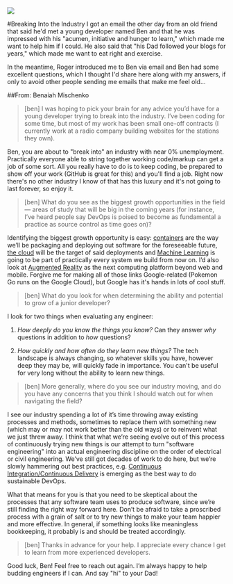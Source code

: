 <img src="http://1.bp.blogspot.com/_FV-iAD8SAbc/S6GV9-oiX1I/AAAAAAAAAw0/ZtQnw3cMkxM/S1600-R/oldcode.jpg" class="main-blog-image" />

#Breaking Into the Industry
I got an email the other day from an old friend that said he'd met a young developer named Ben and that he was impressed with his "acumen, initiative and hunger to learn," which made me want to help him if I could. He also said that "his Dad followed your blogs for years," which made me want to eat right and exercise.

In the meantime, Roger introduced me to Ben via email and Ben had some excellent questions, which I thought I'd share here along with my answers, if only to avoid other people sending me emails that make me feel old...

##From: Benaiah Mischenko
> [ben] I was hoping to pick your brain for any advice you’d have for a young developer trying to break into the industry. I’ve been coding for some time, but most of my work has been small one-off contracts (I currently work at a radio company building websites for the stations they own).

Ben, you are about to "break into" an industry with near 0% unemployment. Practically everyone able to string together working code/markup can get a job of some sort. All you really have to do is to keep coding, be prepared to show off your work (GitHub is great for this) and you'll find a job. Right now there's no other industry I know of that has this luxury and it's not going to last forever, so enjoy it.

> [ben] What do you see as the biggest growth opportunities in the field — areas of study that will be big in the coming years (for instance, I’ve heard people say DevOps is poised to become as fundamental a practice as source control as time goes on)?

Identifying the biggest growth opportunity is easy: [containers](https://cloud.google.com/container-engine/) are the way we’ll be packaging and deploying out software for the foreseeable future, [the cloud](http://cloud.google.com) will be the target of said deployments and [Machine Learning](https://cloud.google.com/products/machine-learning/) is going to be part of practically every system we build from now on. I’d also look at [Augmented Reality](http://www.forbes.com/sites/jlim/2016/07/30/pokemon-go-could-be-the-answer-to-making-augmented-reality-mainstream/) as the next computing platform beyond web and mobile. Forgive me for making all of those links Google-related (Pokemon Go runs on the Google Cloud), but Google has it's hands in lots of cool stuff.

> [ben] What do you look for when determining the ability and potential to grow of a junior developer?
 
I look for two things when evaluating any engineer:

1. *How deeply do you know the things you know?* Can they answer *why* questions in addition to *how* questions?

2. *How quickly and how often do they learn new things?* The tech landscape is always changing, so whatever skills you have, however deep they may be, will quickly fade in importance. You can't be useful for very long without the ability to learn new things.

> [ben] More generally, where do you see our industry moving, and do you have any concerns that you think I should watch out for when navigating the field?

I see our industry spending a lot of it’s time throwing away existing processes and methods, sometimes to replace them with something new (which may or may not work better than the old ways) or to reinvent what we just threw away. I think that what we’re seeing evolve out of this process of continuously trying new things is our attempt to turn "software engineering" into an actual engineering discipline on the order of electrical or civil engineering. We’ve still got decades of work to do here, but we’re slowly hammering out best practices, e.g. [Continuous Integration/Continuous Delivery](https://en.wikipedia.org/wiki/Continuous_delivery) is emerging as the best way to do sustainable DevOps.

What that means for you is that you need to be skeptical about the processes that any software team uses to produce software, since we’re still finding the right way forward here. Don’t be afraid to take a proscribed process with a grain of salt or to try new things to make your team happier and more effective. In general, if something looks like meaningless bookkeeping, it probably is and should be treated accordingly.

> [ben] Thanks in advance for your help. I appreciate every chance I get to learn from more experienced developers.

Good luck, Ben! Feel free to reach out again. I’m always happy to help budding engineers if I can. And say "hi" to your Dad!